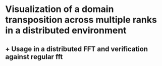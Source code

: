 # Visualization of a domain transposition across multiple ranks in a distributed environment
## + Usage in a distributed FFT and verification against regular fft
